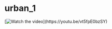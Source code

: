 # urban_1
[![Watch the video]([https://i.stack.imgur.com/Vp2cE.png](https://urban1.streamlit.app/))](https://youtu.be/vt5fpE0bzSY)
